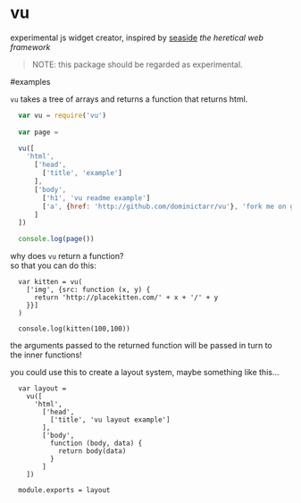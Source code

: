 # vu

experimental js widget creator,
inspired by [seaside](seaside.st) _the heretical web framework_

> NOTE: this package should be regarded as experimental.

#examples

`vu` takes a tree of arrays and returns a function that returns html.

``` js
  var vu = require('vu')
 
  var page = 

  vu([
    'html',
      ['head', 
        ['title', 'example']
      ],
      ['body', 
        ['h1', 'vu readme example']
        ['a', {href: 'http://github.com/dominictarr/vu'}, 'fork me on github']
      ]
  ])

  console.log(page())

```

why does `vu` return a function?  
so that you can do this:

```
  var kitten = vu(
    ['img', {src: function (x, y) {
      return 'http://placekitten.com/' + x + '/' + y
    }}]
  )

  console.log(kitten(100,100))
```

the arguments passed to the returned function will be passed in turn to  
the inner functions!  

you could use this to create a layout system, maybe something like this...

```
  var layout = 
    vu([
      'html',
        ['head', 
          ['title', 'vu layout example']
        ],
        ['body', 
          function (body, data) {
            return body(data)
          }
        ]
    ])

  module.exports = layout

```
 
